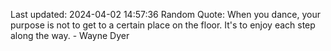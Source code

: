 Last updated: 2024-04-02 14:57:36
Random Quote: When you dance, your purpose is not to get to a certain place on the floor. It's to enjoy each step along the way. - Wayne Dyer